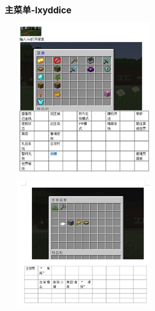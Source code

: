 # 主菜单-lxyddice

<figure><img src="../../.gitbook/assets/image (5) (1) (1) (1) (1).png" alt=""><figcaption></figcaption></figure>



<figure><img src="../../.gitbook/assets/image (5) (1) (1) (1).png" alt=""><figcaption></figcaption></figure>


